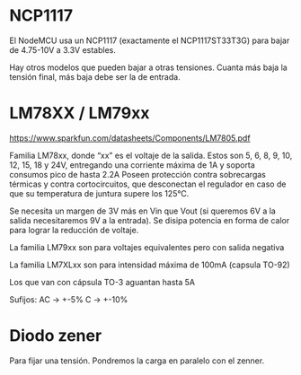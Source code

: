 # NCP1117
El NodeMCU usa un NCP1117 (exactamente el NCP1117ST33T3G) para bajar de 4.75-10V a 3.3V estables.

Hay otros modelos que pueden bajar a otras tensiones. Cuanta más baja la tensión final, más baja debe ser la de entrada.


# LM78XX / LM79xx
https://www.sparkfun.com/datasheets/Components/LM7805.pdf

Familia LM78xx, donde “xx” es el voltaje de la salida. Estos son 5, 6, 8, 9, 10, 12, 15, 18 y 24V, entregando una corriente máxima de 1A y soporta consumos pico de hasta 2.2A
Poseen protección contra sobrecargas térmicas y contra cortocircuitos, que desconectan el regulador en caso de que su temperatura de juntura supere los 125°C.

Se necesita un margen de 3V más en Vin que Vout (si queremos 6V a la salida necesitaremos 9V a la entrada).
Se disipa potencia en forma de calor para lograr la reducción de voltaje.

La familia LM79xx son para voltajes equivalentes pero con salida negativa

La familia LM7XLxx son para intensidad máxima de 100mA (capsula TO-92)

Los que van con cápsula TO-3 aguantan hasta 5A

Sufijos:
AC -> +-5%
C -> +-10%

# Diodo zener
Para fijar una tensión.
Pondremos la carga en paralelo con el zenner.
